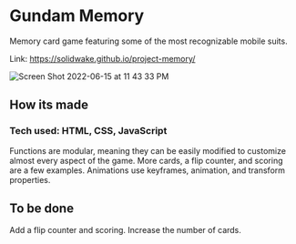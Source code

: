 # Gundam Memory
Memory card game featuring some of the most recognizable mobile suits.

Link: https://solidwake.github.io/project-memory/

![Screen Shot 2022-06-15 at 11 43 33 PM](https://user-images.githubusercontent.com/69250073/174703230-424f0d37-f94d-4ed9-b70e-6b7e0da0731f.png)

## How its made
### Tech used: HTML, CSS, JavaScript
Functions are modular, meaning they can be easily modified to customize almost every aspect of the game. More cards, a flip counter, and scoring are a few examples. Animations use keyframes, animation, and transform properties.

## To be done
Add a flip counter and scoring. Increase the number of cards.
